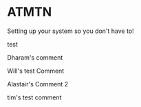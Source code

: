 # ATMTN

Setting up your system so you don't have to!

test

Dharam's comment

Will's test Comment

Alastair's Comment 2

tim's test comment
